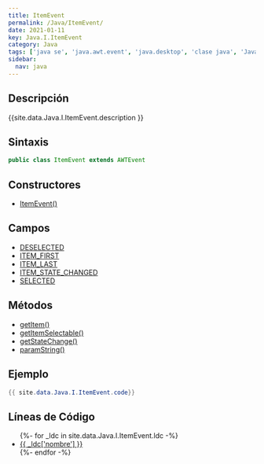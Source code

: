 ```yaml
---
title: ItemEvent
permalink: /Java/ItemEvent/
date: 2021-01-11
key: Java.I.ItemEvent
category: Java
tags: ['java se', 'java.awt.event', 'java.desktop', 'clase java', 'Java 1.1']
sidebar: 
  nav: java
---
```


## Descripción
{{site.data.Java.I.ItemEvent.description }}

## Sintaxis
~~~java
public class ItemEvent extends AWTEvent
~~~

## Constructores
* [ItemEvent()](/Java/ItemEvent/ItemEvent/)

## Campos
* [DESELECTED](/Java/ItemEvent/DESELECTED)
* [ITEM_FIRST](/Java/ItemEvent/ITEM_FIRST)
* [ITEM_LAST](/Java/ItemEvent/ITEM_LAST)
* [ITEM_STATE_CHANGED](/Java/ItemEvent/ITEM_STATE_CHANGED)
* [SELECTED](/Java/ItemEvent/SELECTED)

## Métodos
* [getItem()](/Java/ItemEvent/getItem)
* [getItemSelectable()](/Java/ItemEvent/getItemSelectable)
* [getStateChange()](/Java/ItemEvent/getStateChange)
* [paramString()](/Java/ItemEvent/paramString)

## Ejemplo
~~~java
{{ site.data.Java.I.ItemEvent.code}}
~~~

## Líneas de Código
<ul>
{%- for _ldc in site.data.Java.I.ItemEvent.ldc -%}
   <li>
       <a href="{{_ldc['url'] }}">{{ _ldc['nombre'] }}</a>
   </li>
{%- endfor -%}
</ul>
